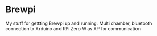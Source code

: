 # Brewpi
My stuff for gettting Brewpi up and running.
Multi chamber, bluetooth connection to Arduino and RPi Zero W as AP for communication
